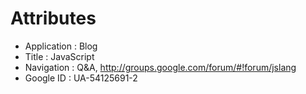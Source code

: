 # Attributes

- Application : Blog
- Title       : JavaScript
- Navigation  : Q&A, http://groups.google.com/forum/#!forum/jslang
- Google ID   : UA-54125691-2